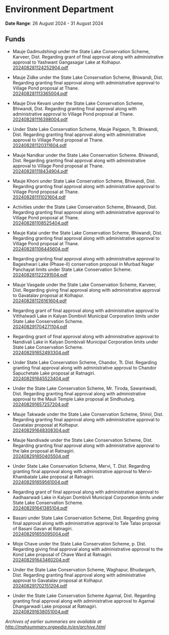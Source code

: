 # Environment Department

**Date Range**: 26 August 2024 - 31 August 2024


## Funds
- Mauje Gadmudshingi under the State Lake Conservation Scheme, Karveer, Dist. Regarding grant of final approval along with administrative approval to Yashwant Gangasagar Lake at Kolhapur.\
  [202408281124252904.pdf](https://gr.maharashtra.gov.in/Site/Upload/Government%20Resolutions/English/202408281124252904.pdf)

- Mauje Zidke under the State Lake Conservation Scheme, Bhiwandi, Dist. Regarding granting final approval along with administrative approval to Village Pond proposal at Thane.\
  [202408281113365004.pdf](https://gr.maharashtra.gov.in/Site/Upload/Government%20Resolutions/English/202408281113365004.pdf)

- Mauje Dive Kevani under the State Lake Conservation Scheme, Bhiwandi, Dist. Regarding granting final approval along with administrative approval to Village Pond proposal at Thane.\
  [202408281116398004.pdf](https://gr.maharashtra.gov.in/Site/Upload/Government%20Resolutions/English/202408281116398004.pdf)

- Under State Lake Conservation Scheme, Mauje Paigaon, Tt. Bhiwandi, Dist. Regarding granting final approval along with administrative approval to Village Pond proposal at Thane.\
  [202408281120311604.pdf](https://gr.maharashtra.gov.in/Site/Upload/Government%20Resolutions/English/202408281120311604.pdf)

- Mauje Nandkar under the State Lake Conservation Scheme. Bhiwandi, Dist. Regarding granting final approval along with administrative approval to Village Pond proposal at Thane.\
  [202408281118434904.pdf](https://gr.maharashtra.gov.in/Site/Upload/Government%20Resolutions/English/202408281118434904.pdf)

- Mauje Khoni under State Lake Conservation Scheme, Bhiwandi, Dist. Regarding granting final approval along with administrative approval to Village Pond proposal at Thane.\
  [202408281111021604.pdf](https://gr.maharashtra.gov.in/Site/Upload/Government%20Resolutions/English/202408281111021604.pdf)

- Activities under the State Lake Conservation Scheme, Bhiwandi, Dist. Regarding granting final approval along with administrative approval to Village Pond proposal at Thane.\
  [202408281108525404.pdf](https://gr.maharashtra.gov.in/Site/Upload/Government%20Resolutions/English/202408281108525404.pdf)

- Mauje Katai under the State Lake Conservation Scheme, Bhiwandi, Dist. Regarding granting final approval along with administrative approval to Village Pond proposal at Thane.\
  [202408281106445604.pdf](https://gr.maharashtra.gov.in/Site/Upload/Government%20Resolutions/English/202408281106445604.pdf)

- Regarding granting final approval along with administrative approval to Bageshwari Lake (Phase-II) conservation proposal in Murbad Nagar Panchayat limits under State Lake Conservation Scheme.\
  [202408281122291504.pdf](https://gr.maharashtra.gov.in/Site/Upload/Government%20Resolutions/English/202408281122291504.pdf)

- Mauje Vasgade under the State Lake Conservation Scheme, Karveer, Dist. Regarding giving final approval along with administrative approval to Gavatalav proposal at Kolhapur.\
  [202408281126161604.pdf](https://gr.maharashtra.gov.in/Site/Upload/Government%20Resolutions/English/202408281126161604.pdf)

- Regarding grant of final approval along with administrative approval to Vitthalwadi Lake in Kalyan Dombivli Municipal Corporation limits under State Lake Conservation Scheme.\
  [202408291704271104.pdf](https://gr.maharashtra.gov.in/Site/Upload/Government%20Resolutions/English/202408291704271104.pdf)

- Regarding grant of final approval along with administrative approval to Nandivali Lake in Kalyan Dombivali Municipal Corporation limits under State Lake Conservation Scheme.\
  [202408291652493304.pdf](https://gr.maharashtra.gov.in/Site/Upload/Government%20Resolutions/English/202408291652493304.pdf)

- Under State Lake Conservation Scheme, Chandor, Tt. Dist. Regarding granting final approval along with administrative approval to Chandor Sapuchetale Lake proposal at Ratnagiri.\
  [202408291645523404.pdf](https://gr.maharashtra.gov.in/Site/Upload/Government%20Resolutions/English/202408291645523404.pdf)

- Under the State Lake Conservation Scheme, Mr. Tiroda, Sawantwadi, Dist. Regarding granting final approval along with administrative approval to the Mauli Temple Lake proposal at Sindhudurg.\
  [202408291657257204.pdf](https://gr.maharashtra.gov.in/Site/Upload/Government%20Resolutions/English/202408291657257204.pdf)

- Mauje Takwade under the State Lake Conservation Scheme, Shirol, Dist. Regarding granting final approval along with administrative approval to Gavatalav proposal at Kolhapur.\
  [202408291648308304.pdf](https://gr.maharashtra.gov.in/Site/Upload/Government%20Resolutions/English/202408291648308304.pdf)

- Mauje Nandivade under the State Lake Conservation Scheme, Dist. Regarding granting final approval along with administrative approval to the lake proposal at Ratnagiri.\
  [202408291650405504.pdf](https://gr.maharashtra.gov.in/Site/Upload/Government%20Resolutions/English/202408291650405504.pdf)

- Under State Lake Conservation Scheme, Mervi, T. Dist. Regarding granting final approval along with administrative approval to Mervi-Khambatale Lake proposal at Ratnagiri.\
  [202408291659561004.pdf](https://gr.maharashtra.gov.in/Site/Upload/Government%20Resolutions/English/202408291659561004.pdf)

- Regarding grant of final approval along with administrative approval to Aadhaarwadi Lake in Kalyan Dombivli Municipal Corporation limits under State Lake Conservation Scheme.\
  [202408291641385104.pdf](https://gr.maharashtra.gov.in/Site/Upload/Government%20Resolutions/English/202408291641385104.pdf)

- Basani under State Lake Conservation Scheme, Dist. Regarding giving final approval along with administrative approval to Tale Talao proposal of Basani Gavan at Ratnagiri.\
  [202408291655095004.pdf](https://gr.maharashtra.gov.in/Site/Upload/Government%20Resolutions/English/202408291655095004.pdf)

- Moje Chave under the State Lake Conservation Scheme, p. Dist. Regarding giving final approval along with administrative approval to the Kond Lake proposal of Chave Ward at Ratnagiri.\
  [202408291643460204.pdf](https://gr.maharashtra.gov.in/Site/Upload/Government%20Resolutions/English/202408291643460204.pdf)

- Under the State Lake Conservation Scheme, Waghapur, Bhudargarh, Dist. Regarding granting final approval along with administrative approval to Gavatalav proposal at Kolhapur.\
  [202408291702151204.pdf](https://gr.maharashtra.gov.in/Site/Upload/Government%20Resolutions/English/202408291702151204.pdf)

- Under the State Lake Conservation Scheme Agarnal, Dist. Regarding granting final approval along with administrative approval to Agarnal Dhangarwadi Lake proposal at Ratnagiri.\
  [202408291638051004.pdf](https://gr.maharashtra.gov.in/Site/Upload/Government%20Resolutions/English/202408291638051004.pdf)


*Archives of earlier summaries are available at http://mahsummary.orgpedia.in/en/archive.html*